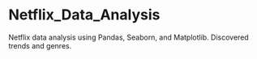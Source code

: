 # Netflix_Data_Analysis
 Netflix data analysis using Pandas, Seaborn, and Matplotlib. Discovered trends and genres.
